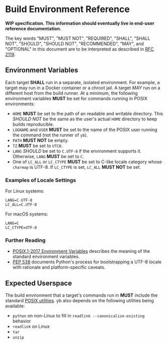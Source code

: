 # Build Environment Reference

**WIP specification. This information should eventually live in end-user
reference documentation.**

The key words "MUST", "MUST NOT", "REQUIRED", "SHALL", "SHALL NOT", "SHOULD",
"SHOULD NOT", "RECOMMENDED", "MAY", and "OPTIONAL" in this document are to be
interpreted as described in [RFC 2119][].

[RFC 2119]: https://tools.ietf.org/html/rfc2119

## Environment Variables

Each target **SHALL** run in a separate, isolated environment. For example,
a target may run in a Docker container or a chroot jail. A target _MAY_ run on
a different host from the build runner. At a minimum, the following environment
variables **MUST** be set for commands running in POSIX environments:

-  `HOME` **MUST** be set to the path of an readable and writable directory.
   This _SHOULD NOT_ be the same as the user's actual `HOME` directory to
   keep builds reproducible.
-  `LOGNAME` and `USER` **MUST** be set to the name of the POSIX user running
   the command (not the runner of `yb`).
-  `PATH` **MUST NOT** be empty.
-  `TZ` **MUST** be set to `UTC0`.
-  `LANG` _SHOULD_ be set to `C.UTF-8` if the environment supports it.
   Otherwise, `LANG` **MUST** be set to `C`.
-  One of `LC_ALL` or `LC_CTYPE` **MUST** be set to C-like locale category
   whose `charmap` is UTF-8. If `LC_CTYPE` is set, `LC_ALL` **MUST NOT** be set.

### Examples of Locale Settings

For Linux systems:

```
LANG=C.UTF-8
LC_ALL=C.UTF-8
```

For macOS systems:

```
LANG=C
LC_CTYPE=UTF-8
```

### Further Reading

-  [POSIX.1-2017 Environment Variables](https://pubs.opengroup.org/onlinepubs/9699919799/basedefs/V1_chap08.html)
   describes the meaning of the standard environment variables.
-  [PEP 538](https://www.python.org/dev/peps/pep-0538/) documents Python's
   process for bootstrapping a UTF-8 locale with rationale and platform-specific
   caveats.

## Expected Userspace

The build environment that a target's commands run in **MUST** include the
standard [POSIX utilities][]. yb also depends on the following utilities being
available:

-  `python` on non-Linux to fill in `readlink --canonicalize-existing` behavior
-  `readlink` on Linux
-  `tar`
-  `unzip`

[POSIX utilities]: https://pubs.opengroup.org/onlinepubs/9699919799/idx/utilities.html
